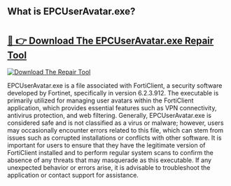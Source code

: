 ## What is EPCUserAvatar.exe? 

# <h2><a href="https://exedetect.com/download.php?EPCUserAvatar.exe">🔗 👉 Download The EPCUserAvatar.exe Repair Tool</a></h2>

[![Download The Repair Tool](https://exedetect.com/download-button.jpg)](https://exedetect.com/download.php?EPCUserAvatar.exe)

EPCUserAvatar.exe is a file associated with FortiClient, a security software developed by Fortinet, specifically in version 6.2.3.912. The executable is primarily utilized for managing user avatars within the FortiClient application, which provides essential features such as VPN connectivity, antivirus protection, and web filtering. Generally, EPCUserAvatar.exe is considered safe and is not classified as a virus or malware; however, users may occasionally encounter errors related to this file, which can stem from issues such as corrupted installations or conflicts with other software. It is important for users to ensure that they have the legitimate version of FortiClient installed and to perform regular system scans to confirm the absence of any threats that may masquerade as this executable. If any unexpected behavior or errors arise, it is advisable to troubleshoot the application or contact support for assistance.